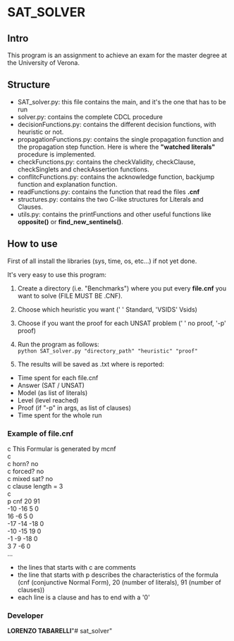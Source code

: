 # SAT_SOLVER

## Intro
This program is an assignment to achieve an exam for the master degree at the University of Verona.

## Structure
+ SAT_solver.py: this file contains the main, and it's the one that has to be run
+ solver.py: contains the complete CDCL procedure
+ decisionFunctions.py: contains the different decision functions, with heuristic or not.
+ propagationFunctions.py: contains the single propagation function and the propagation step function. Here is where the **"watched literals"** procedure is implemented.
+ checkFunctions.py: contains the checkValidity, checkClause, checkSinglets and checkAssertion functions.
+ conflitcFunctions.py: contains the acknowledge function, backjump function and explanation function.
+ readFunctions.py: contains the function that read the files **.cnf**
+ structures.py: contains the two C-like structures for Literals and Clauses.
+ utils.py: contains the printFunctions and other useful functions like **opposite()** or **find_new_sentinels()**.

## How to use
First of all install the libraries (sys, time, os, etc...) if not yet done.

It's very easy to use this program:

1. Create a directory (i.e. "Benchmarks") where you put every **file.cnf** you want to solve (FILE MUST BE .CNF).


2. Choose which heuristic you want (' ' Standard, 'VSIDS' Vsids)


3. Choose if you want the proof for each UNSAT problem (' ' no proof, '-p' proof)


4. Run the program as follows: <br>
`
python SAT_solver.py "directory_path" "heuristic" "proof"
`
   

5. The results will be saved as .txt where is reported:
+ Time spent for each file.cnf
+ Answer (SAT / UNSAT)
+ Model (as list of literals)
+ Level (level reached)
+ Proof (if "-p" in args, as list of clauses)
+ Time spent for the whole run

### Example of file.cnf
c This Formular is generated by mcnf <br>
c <br>
c    horn? no  <br>
c    forced? no  <br>
c    mixed sat? no  <br>
c    clause length = 3  <br>
c <br>
p cnf 20  91 <br>
-10 -16 5 0 <br>
16 -6 5 0 <br>
-17 -14 -18 0 <br>
-10 -15 19 0 <br>
-1 -9 -18 0 <br>
3 7 -6 0 <br>
... <br>
+ the lines that starts with c are comments
+ the line that starts with p describes the characteristics of the formula (cnf (conjunctive Normal Form), 20 (number of literals), 91 (number of clauses))
+ each line is a clause and has to end with a '0'
### Developer
__LORENZO TABARELLI__"# sat_solver" 
